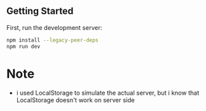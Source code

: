 ## Getting Started

First, run the development server:

```bash
npm install --legacy-peer-deps
npm run dev
```

# Note
- i used LocalStorage to simulate the actual server, but i know that LocalStorage doesn't work on server side
